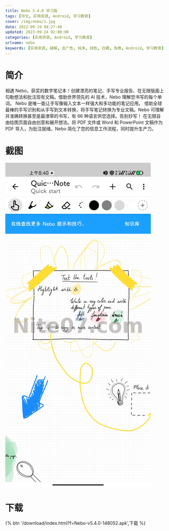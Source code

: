 ```yaml
---
title: Nebo 5.4.0 学习版
tags: [中文, 实用资源, Android, 学习教育]
cover: /img/nebo/1.jpg
date: 2022-09-19 08:27:48
updated: 2023-09-24 02:00:00
categories: [实用资源, Android, 学习教育]
urlname: nebo
keywords: [实用资源, 破解, 去广告, 纯净, 绿色, 白嫖, 免费, Android, 学习教育]
---
```


# 简介

相遇 Nebo，获奖的数字笔记本！创建漂亮的笔记、手写专业报告、在无限版面上勾勒想法和批注现有文稿。借助世界领先的 AI 技术，Nebo 理解您书写的每个单词。
Nebo 是唯一能让手写像输入文本一样强大和多功能的笔记应用。
借助全球最棒的手写识别和从手写到文本转换，将手写笔记转换为专业文稿。Nebo 可理解并准确转换甚至是最潦草的书写，有 66 种语言供您选择。告别抄写！
在无限自由绘图页面自由创意和展开想法。将 PDF 文件或 Word 和 PowerPoint 文稿作为 PDF 导入，为批注就绪。Nebo 简化了您的信息工作流程，同时提升生产力。

# 截图

![](/img/nebo/2.jpg)

# 下载

{% btn '/download/index.html?f=Nebo-v5.4.0-148052.apk',下载 %}
